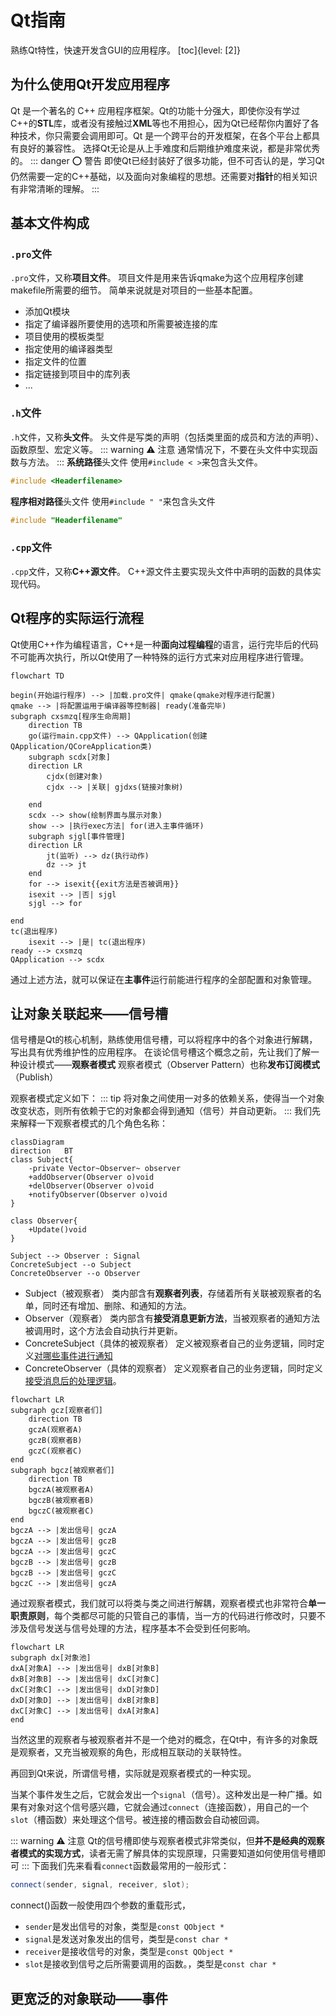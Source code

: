 # Qt指南
熟练Qt特性，快速开发含GUI的应用程序。
[toc]{level: [2]}
## 为什么使用Qt开发应用程序
Qt 是一个著名的 C++ 应用程序框架。Qt的功能十分强大，即使你没有学过C++的**STL**库，或者没有接触过**XML**等也不用担心，因为Qt已经帮你内置好了各种技术，你只需要会调用即可。Qt 是一个跨平台的开发框架，在各个平台上都具有良好的兼容性。
选择Qt无论是从上手难度和后期维护难度来说，都是非常优秀的。
::: danger ⭕ 警告
即使Qt已经封装好了很多功能，但不可否认的是，学习Qt仍然需要一定的C++基础，以及面向对象编程的思想。还需要对**指针**的相关知识有非常清晰的理解。
:::
## 基本文件构成
### `.pro`文件
`.pro`文件，又称**项目文件**。
项目文件是用来告诉qmake为这个应用程序创建makefile所需要的细节。
简单来说就是对项目的一些基本配置。
+ 添加Qt模块
+ 指定了编译器所要使用的选项和所需要被连接的库
+ 项目使用的模板类型
+ 指定使用的编译器类型
+ 指定文件的位置
+ 指定链接到项目中的库列表
+ ...
### `.h`文件
`.h`文件，又称**头文件**。
头文件是写类的声明（包括类里面的成员和方法的声明）、函数原型、宏定义等。
::: warning ⚠️ 注意
通常情况下，不要在头文件中实现函数与方法。
:::
**系统路径**头文件
使用`#include < >`来包含头文件。
``` cpp
#include <Headerfilename>
```
**程序相对路径**头文件
使用`#include " "`来包含头文件
``` cpp
#include "Headerfilename"
```

### `.cpp`文件
`.cpp`文件，又称**C++源文件**。
C++源文件主要实现头文件中声明的函数的具体实现代码。
## Qt程序的实际运行流程
Qt使用C++作为编程语言，C++是一种**面向过程编程**的语言，运行完毕后的代码不可能再次执行，所以Qt使用了一种特殊的运行方式来对应用程序进行管理。
```mermaid
flowchart TD

begin(开始运行程序) --> |加载.pro文件| qmake(qmake对程序进行配置) 
qmake --> |将配置运用于编译器等控制器| ready(准备完毕)
subgraph cxsmzq[程序生命周期]
    direction TB
    go(运行main.cpp文件) --> QApplication(创建QApplication/QCoreApplication类)
    subgraph scdx[对象]
    direction LR
        cjdx(创建对象)
        cjdx --> |关联| gjdxs(链接对象树)
        
    end
    scdx --> show(绘制界面与展示对象)
    show --> |执行exec方法| for(进入主事件循环)
    subgraph sjgl[事件管理]
    direction LR
        jt(监听) --> dz(执行动作)
        dz --> jt
    end
    for --> isexit{{exit方法是否被调用}}
    isexit --> |否| sjgl
    sjgl --> for

end
tc(退出程序)
    isexit --> |是| tc(退出程序)
ready --> cxsmzq
QApplication --> scdx
```
通过上述方法，就可以保证在**主事件**运行前能进行程序的全部配置和对象管理。
## 让对象关联起来——信号槽
信号槽是Qt的核心机制，熟练使用信号槽，可以将程序中的各个对象进行解耦，写出具有优秀维护性的应用程序。
在谈论信号槽这个概念之前，先让我们了解一种设计模式——**观察者模式**
观察者模式（Observer Pattern）也称**发布订阅模式**（Publish）

观察者模式定义如下：
::: tip
将对象之间使用一对多的依赖关系，使得当一个对象改变状态，则所有依赖于它的对象都会得到通知（信号）并自动更新。
:::
我们先来解释一下观察者模式的几个角色名称：
```mermaid
classDiagram 
direction   BT
class Subject{
    -private Vector~Observer~ observer
    +addObserver(Observer o)void
    +delObserver(Observer o)void
    +notifyObserver(Observer o)void
}

class Observer{
    +Update()void
}

Subject --> Observer : Signal
ConcreteSubject --o Subject
ConcreteObserver --o Observer
```

+ Subject（被观察者）
类内部含有**观察者列表**，存储着所有关联被观察者的名单，同时还有增加、删除、和通知的方法。
+ Observer（观察者）
类内部含有**接受消息更新方法**，当被观察者的通知方法被调用时，这个方法会自动执行并更新。
+ ConcreteSubject（具体的被观察者）
定义被观察者自己的业务逻辑，同时定义<u>对哪些事件进行通知</u>
+ ConcreteObserver（具体的观察者）
定义观察者自己的业务逻辑，同时定义<u>接受消息后的处理逻辑</u>。
```mermaid
flowchart LR
subgraph gcz[观察者们]
    direction TB
    gczA(观察者A)
    gczB(观察者B)
    gczC(观察者C)
end
subgraph bgcz[被观察者们]
    direction TB
    bgczA(被观察者A)
    bgczB(被观察者B)
    bgczC(被观察者C)
end
bgczA --> |发出信号| gczA
bgczA --> |发出信号| gczB
bgczA --> |发出信号| gczC
bgczB --> |发出信号| gczB
bgczB --> |发出信号| gczC
bgczC --> |发出信号| gczA
```
通过观察者模式，我们就可以将类与类之间进行解耦，观察者模式也非常符合**单一职责原则**，每个类都尽可能的只管自己的事情，当一方的代码进行修改时，只要不涉及信号发送与信号处理的方法，程序基本不会受到任何影响。
```mermaid
flowchart LR
subgraph dx[对象池]
dxA[对象A] --> |发出信号| dxB[对象B]
dxB[对象B] --> |发出信号| dxC[对象C]
dxC[对象C] --> |发出信号| dxD[对象D]
dxD[对象D] --> |发出信号| dxB[对象B]
dxC[对象C] --> |发出信号| dxA[对象A]
end
```
当然这里的观察者与被观察者并不是一个绝对的概念，在Qt中，有许多的对象既是观察者，又充当被观察的角色，形成相互联动的关联特性。

再回到Qt来说，所谓信号槽，实际就是观察者模式的一种实现。

当某个事件发生之后，它就会发出一个`signal`（信号）。这种发出是一种广播。如果有对象对这个信号感兴趣，它就会通过`connect`（连接函数），用自己的一个`slot`（槽函数）来处理这个信号。被连接的槽函数会自动被回调。

::: warning ⚠️ 注意
Qt的信号槽即使与观察者模式非常类似，但**并不是经典的观察者模式的实现方式**，读者无需了解具体的实现原理，只需要知道如何使用信号槽即可
:::
下面我们先来看看`connect`函数最常用的一般形式：
``` cpp
connect(sender, signal, receiver, slot);
```
connect()函数一般使用四个参数的重载形式，
+ `sender`是发出信号的对象，类型是`const QObject *`
+ `signal`是发送对象发出的信号，类型是`const char *`
+ `receiver`是接收信号的对象，类型是`const QObject *`
+ `slot`是接收到信号之后所需要调用的函数。，类型是`const char *`

## 更宽泛的对象联动——事件
## 
